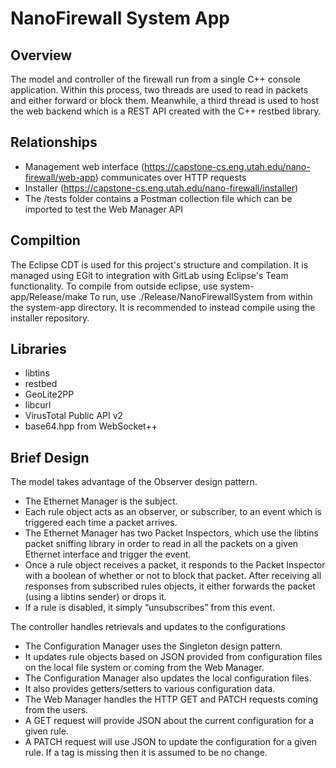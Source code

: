 # NanoFirewall System App

## Overview
The model and controller of the firewall run from a single C++ console application.  Within this process, two threads are used to read in packets and either forward or block them. Meanwhile, a third thread is used to host the web backend which is a REST API created with the C++ restbed library.

## Relationships
- Management web interface (https://capstone-cs.eng.utah.edu/nano-firewall/web-app) communicates over HTTP requests
- Installer (https://capstone-cs.eng.utah.edu/nano-firewall/installer)
- The /tests folder contains a Postman collection file which can be imported to test the Web Manager API

## Compiltion
The Eclipse CDT is used for this project's structure and compilation. It is managed using EGit to integration with GitLab using Eclipse's Team functionality. 
To compile from outside eclipse, use system-app/Release/make
To run, use ./Release/NanoFirewallSystem from within the system-app directory.
It is recommended  to instead compile using the installer repository.

## Libraries
- libtins
- restbed
- GeoLite2PP
- libcurl
- VirusTotal Public API v2
- base64.hpp from WebSocket++

## Brief Design
The model takes advantage of the Observer design pattern.
- The Ethernet Manager is the subject.
- Each rule object acts as an observer, or subscriber, to an event which is triggered each time a packet arrives.
- The Ethernet Manager has two Packet Inspectors, which use the libtins packet sniffing library in order to read in all the packets on a given Ethernet interface and trigger the event. 
- Once a rule object receives a packet, it responds to the Packet Inspector with a boolean of whether or not to block that packet. After receiving all responses from subscribed rules objects, it either forwards the packet (using a libtins sender) or drops it.
- If a rule is disabled, it simply “unsubscribes” from this event.

The controller handles retrievals and updates to the configurations
- The Configuration Manager uses the Singleton design pattern.
- It updates rule objects based on JSON provided from configuration files on the local file system or coming from the Web Manager.
- The Configuration Manager also updates the local configuration files.
- It also provides getters/setters to various configuration data.
- The Web Manager handles the HTTP GET and PATCH requests coming from the users.
- A GET request will provide JSON about the current configuration for a given rule.
- A PATCH request will use JSON to update the configuration for a given rule. If a tag is missing then it is assumed to be no change.
